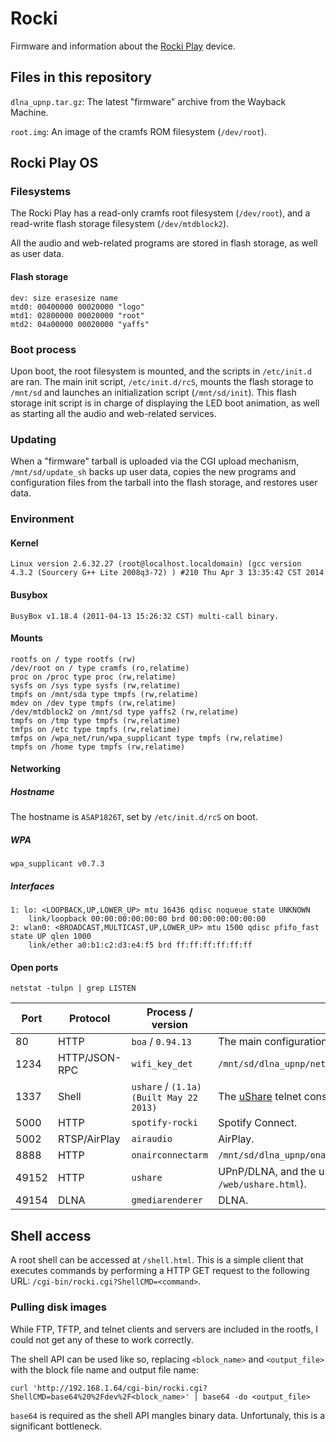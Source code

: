 # Rocki

Firmware and information about the [Rocki Play](https://www.kickstarter.com/projects/rocki/rocki-wifi-music-system-from-every-phone-to-all-sp) device.

## Files in this repository

`dlna_upnp.tar.gz`: The latest "firmware" archive from the Wayback Machine.

`root.img`: An image of the cramfs ROM filesystem (`/dev/root`).

## Rocki Play OS

### Filesystems

The Rocki Play has a read-only cramfs root filesystem (`/dev/root`), and a read-write flash storage filesystem (`/dev/mtdblock2`).

All the audio and web-related programs are stored in flash storage, as well as user data.

#### Flash storage

```
dev: size erasesize name
mtd0: 00400000 00020000 "logo"
mtd1: 02800000 00020000 "root"
mtd2: 04a00000 00020000 "yaffs"
```

### Boot process

Upon boot, the root filesystem is mounted, and the scripts in `/etc/init.d` are ran. The main init script, `/etc/init.d/rcS`, mounts the flash storage to `/mnt/sd` and launches an initialization script (`/mnt/sd/init`). This flash storage init script is in charge of displaying the LED boot animation, as well as starting all the audio and web-related services.

### Updating

When a "firmware" tarball is uploaded via the CGI upload mechanism, `/mnt/sd/update_sh` backs up user data, copies the new programs and configuration files from the tarball into the flash storage, and restores user data.

### Environment

#### Kernel

`Linux version 2.6.32.27 (root@localhost.localdomain) (gcc version 4.3.2 (Sourcery G++ Lite 2008q3-72) ) #210 Thu Apr 3 13:35:42 CST 2014`

#### Busybox

`BusyBox v1.18.4 (2011-04-13 15:26:32 CST) multi-call binary.`

#### Mounts

```
rootfs on / type rootfs (rw)
/dev/root on / type cramfs (ro,relatime)
proc on /proc type proc (rw,relatime)
sysfs on /sys type sysfs (rw,relatime)
tmpfs on /mnt/sda type tmpfs (rw,relatime)
mdev on /dev type tmpfs (rw,relatime)
/dev/mtdblock2 on /mnt/sd type yaffs2 (rw,relatime)
tmpfs on /tmp type tmpfs (rw,relatime)
tmfps on /etc type tmpfs (rw,relatime)
tmfps on /wpa_net/run/wpa_supplicant type tmpfs (rw,relatime)
tmpfs on /home type tmpfs (rw,relatime)
```

#### Networking

##### Hostname

The hostname is `ASAP1826T`, set by `/etc/init.d/rcS` on boot.

##### WPA

`wpa_supplicant v0.7.3`

##### Interfaces

```
1: lo: <LOOPBACK,UP,LOWER_UP> mtu 16436 qdisc noqueue state UNKNOWN 
    link/loopback 00:00:00:00:00:00 brd 00:00:00:00:00:00
2: wlan0: <BROADCAST,MULTICAST,UP,LOWER_UP> mtu 1500 qdisc pfifo_fast state UP qlen 1000
    link/ether a0:b1:c2:d3:e4:f5 brd ff:ff:ff:ff:ff:ff
```

#### Open ports

`netstat -tulpn | grep LISTEN`

| Port  | Protocol      | Process / version                       | Comment                                                      |
| ----- | ------------- | --------------------------------------- | ------------------------------------------------------------ |
| 80    | HTTP          | `boa` / `0.94.13`                       | The main configuration site.                                 |
| 1234  | HTTP/JSON-RPC | `wifi_key_det`                          | `/mnt/sd/dlna_upnp/networkconfig/nettools/wifi_key_det`      |
| 1337  | Shell         | `ushare` / `(1.1a) (Built May 22 2013)` | The [uShare](https://ushare.geexbox.org) telnet console.     |
| 5000  | HTTP          | `spotify-rocki`                         | Spotify Connect.                                             |
| 5002  | RTSP/AirPlay  | `airaudio`                              | AirPlay.                                                     |
| 8888  | HTTP          | `onairconnectarm`                       | `/mnt/sd/dlna_upnp/onairconnectarm`                          |
| 49152 | HTTP          | `ushare`                                | UPnP/DLNA, and the uShare configuration site (at `/web/ushare.html`). |
| 49154 | DLNA          | `gmediarenderer`                        | DLNA.                                                        |

## Shell access

A root shell can be accessed at `/shell.html`. This is a simple client that executes commands by performing a HTTP GET request to the following URL: `/cgi-bin/rocki.cgi?ShellCMD=<command>`.

### Pulling disk images

While FTP, TFTP, and telnet clients and servers are included in the rootfs, I could not get any of these to work correctly.

The shell API can be used like so, replacing `<block_name>` and `<output_file>` with the block file name and output file name:

```
curl 'http://192.168.1.64/cgi-bin/rocki.cgi?ShellCMD=base64%20%2Fdev%2F<block_name>' | base64 -do <output_file>
```

`base64` is required as the shell API mangles binary data. Unfortunaly, this is a significant bottleneck.